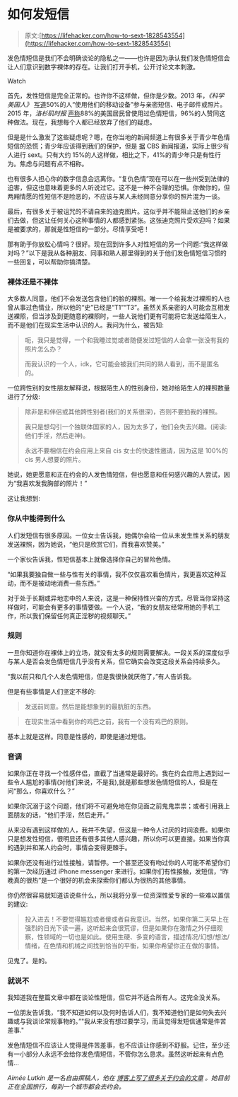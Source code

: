 # 如何发短信

> 原文:[https://lifehacker.com/how-to-sext-1828543554](https://lifehacker.com/how-to-sext-1828543554)

发色情短信是我们不会明确谈论的隐私之一——也许是因为承认我们发色情短信会让人们意识到数字裸体的存在。让我们打开手机，公开讨论文本刺激。

Watch

首先，发性短信是完全正常的。也许你不这样做，但你是少数。2013 年，*《科学美国人》* [写道](https://www.scientificamerican.com/article/sext-much-if-so-youre-not-alone/)50%的人“使用他们的移动设备”参与亲密短信、电子邮件或照片。2015 年，*洛杉矶时报* [声称](http://www.latimes.com/science/sciencenow/la-sci-sn-sexting-sexual-satisfaction-20150807-story.html)88%的美国居民曾使用过色情短信，96%的人赞同这种做法。现在，我想每个人都已经放弃了他们的疑虑。

但是是什么激发了这些疑虑呢？嗯，在你当地的新闻频道上有很多关于青少年色情短信的恐慌；青少年应该得到我们的保护，但是 [据](https://www.cbsnews.com/news/one-in-seven-teens-are-sexting-new-research-finds/) CBS 新闻报道，实际上很少有人进行 sext。只有大约 15%的人这样做，相比之下，41%的青少年只是有性行为。焦虑与问题有点不相称。

也有很多人担心你的数字信息会远离你。“复仇色情”现在可以在一些州受到法律的迫害，但这也意味着更多的人听说过它。这不是一种不合理的恐惧。你做你的，但两厢情愿的性短信不是险恶的，不应该与某人未经同意分享你的照片混为一谈。

最后，有很多关于被诅咒的不请自来的迪克图片。这似乎并不能阻止送他们的乡亲们去做，但这让任何关心这种事情的人都感到紧张。这张迪克照片受欢迎吗？如果是被要求的，那就是性短信的一部分。尽情享受吧！

那有助于你放松心情吗？很好。现在回到许多人对性短信的另一个问题:“我这样做对吗？”以下是我从各种朋友、同事和熟人那里得到的关于他们发色情短信习惯的一些回复，可以帮助你搞清楚。

### 裸体还是不裸体

大多数人同意，他们不会发送包含他们的脸的裸照。唯一一个给我发过裸照的人也曾从事过色情业，所以他的“史”已经是“T1”“T3”。虽然关系亲密的人可能会互相发送裸照，但当涉及到更随意的裸照时，一些人说他们更有可能将它发送给陌生人，而不是他们在现实生活中认识的人。我问为什么，被告知:

> 呃，我只是觉得，一个和我睡过觉或者随便发过短信的人会拿一张没有我的照片怎么办？
> 
> 而我认识的一个人，idk，它可能会被我们共同的熟人看到，而不是匿名的。

一位跨性别的女性朋友解释说，根据陌生人的性别身份，她对给陌生人的裸照数量进行了分级:

> 除非是和伴侣或其他跨性别者(我们的关系很深)，否则不要拍我的裸照。
> 
> 我只是想勾引一个独联体国家的人，因为太多了，他们会失去兴趣。(阅读:他们手淫，然后走神)。
> 
> 永远不要相信在约会应用上来自 cis 女士的快速性邀请，因为这是 100%的 cis 男人想要的照片。

她说，她更愿意和正在约会的人发色情短信，但也愿意和任何感兴趣的人尝试，因为“我喜欢发我胸部的照片！”

这让我想到:

### 你从中能得到什么

人们发短信有很多原因。一位女士告诉我，她偶尔会给一位从未发生性关系的朋友发送裸照，因为她说，“他只是欣赏它们，而我喜欢赞美。”

一个家伙告诉我，性短信基本上就像选择你自己的冒险色情。

“如果我要独自做一些与性有关的事情，我不仅仅喜欢看色情片，我更喜欢这种互动，而不是被动地消费一些东西。”

对于处于长期或异地恋中的人来说，这是一种保持性兴奋的方式，尽管当你坚持这样做时，可能会有更多的事情要做。一个人说，“我的女朋友经常用她的手机工作，所以我们保留任何真正淫秽的视频聊天。”

### 规则

一旦你知道你在裸体上的立场，就没有太多的规则需要解决。一段关系的深度似乎与某人是否会发色情短信几乎没有关系，但它确实会改变这段关系会持续多久。

“我以前只和几个人发色情短信，但是我很快就厌倦了，”有人告诉我。

但是有些事情是人们坚定不移的:

> 发送前同意。然后是能想象到的最肮脏的东西。

> 在现实生活中看到你的鸡巴之前，我有一个没有鸡巴的原则。

基本上就是这样。同意是性感的，即使是通过短信。

### 音调

如果你正在寻找一个性感伴侣，直截了当通常是最好的。我在约会应用上遇到过一些令人尴尬的事情(对他们来说，不是我),就是那些想发色情短信的人，但是在问“那么，你喜欢什么？”

如果你沉溺于这个问题，他们将不可避免地在你见面之前鬼鬼祟祟；或者引用我上面朋友的话，“他们手淫，然后走开。”

从来没有遇到这样做的人，我并不失望，但这是一种令人讨厌的时间浪费。如果你只是想发性短信，很明显还有很多其他人感兴趣，所以你可以更直接。如果当你真的遇到并和某人约会时，事情会变得更棘手。

如果你还没有进行过性接触，请暂停。一个甚至还没有吻过你的人可能不希望你们的第一次经历通过 iPhone messenger 来进行。如果你们有性接触，发短信，“昨晚真的很热”是一个很好的机会来探索你们都认为很热的其他事情。

你仍然很容易就知道该说些什么，所以我将分享一位资深性爱专家的一些难以置信的建议:

> 投入进去！不要觉得尴尬或者傻或者自我意识。当然，如果你第二天早上在强烈的日光下读一遍，这听起来会很荒谬，但是如果你在激情之外仔细观察，性领域的一切也是如此。使用生硬、多变的语言，描述情况/幻想/想法/情绪，在色情和机械之间找到恰当的平衡，如果你希望你正在做的事情。

见鬼了。是的。

### 就说不

我知道我在整篇文章中都在谈论性短信，但它并不适合所有人。这完全没关系。

一位朋友告诉我，“我不知道如何以及何时告诉人们，我不知道他们是如何失去兴趣或与我谈论常规事物的。”"我从来没有想过要学习，而且觉得发短信通常是件苦差事."

发色情短信不应该让人觉得是件苦差事，也不应该让你感到不舒服。记住，至少还有一小部分人永远不会给你发色情短信，不管你怎么恳求。虽然这听起来有点色情...

*Aimée Lutkin 是一名自由撰稿人，他在* [*博客上写了很多关于约会的文章*](https://2datesaweek.tumblr.com/) *。她目前正在全国旅行，每到一个城市都会去约会。*
